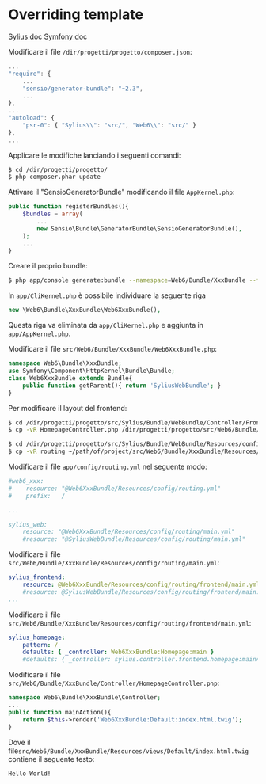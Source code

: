 Overriding template
====

[Sylius doc](http://docs.sylius.org/en/latest/bundles/general/overriding_controllers.html?highlight=overriding)
[Symfony doc](http://symfony.com/it/doc/current/cookbook/bundles/inheritance.html)

Modificare il file `/dir/progetti/progetto/composer.json`:

```js
...
"require": {
    ...
    "sensio/generator-bundle": "~2.3",
    ...
},
...
"autoload": {
	"psr-0": { "Sylius\\": "src/", "Web6\\": "src/" }
},
...
```

Applicare le modifiche lanciando i seguenti comandi:
```bash
$ cd /dir/progetti/progetto/
$ php composer.phar update
```

Attivare il "SensioGeneratorBundle" modificando il file `AppKernel.php`:
```php
public function registerBundles(){
    $bundles = array(
        ...
        new Sensio\Bundle\GeneratorBundle\SensioGeneratorBundle(),
    );
    ...
}
```
Creare il proprio bundle:
```bash
$ php app/console generate:bundle --namespace=Web6/Bundle/XxxBundle --format=yml
```
In `app/CliKernel.php` è possibile individuare la seguente riga
```php
new \Web6\Bundle\XxxBundle\Web6XxxBundle(),
```
Questa riga va eliminata da `app/CliKernel.php` e aggiunta in `app/AppKernel.php`.

Modificare il file `src/Web6/Bundle/XxxBundle/Web6XxxBundle.php`:
```php
namespace Web6\Bundle\XxxBundle;
use Symfony\Component\HttpKernel\Bundle\Bundle;
class Web6XxxBundle extends Bundle{
    public function getParent(){ return 'SyliusWebBundle'; }
}
```

Per modificare il layout del frontend:

```bash
$ cd /dir/progetti/progetto/src/Sylius/Bundle/WebBundle/Controller/Frontend
$ cp -vR HomepageController.php /dir/progetti/progetto/src/Web6/Bundle/XxxBundle/Controller

$ cd /dir/progetti/progetto/src/Sylius/Bundle/WebBundle/Resources/config
$ cp -vR routing ~/path/of/project/src/Web6/Bundle/XxxBundle/Resources/config
```

Modificare il file `app/config/routing.yml` nel seguente modo:
```yaml
#web6_xxx:
#    resource: "@Web6XxxBundle/Resources/config/routing.yml"
#    prefix:   /

...

sylius_web:
    resource: "@Web6XxxBundle/Resources/config/routing/main.yml"
    #resource: "@SyliusWebBundle/Resources/config/routing/main.yml"
```

Modificare il file `src/Web6/Bundle/XxxBundle/Resources/config/routing/main.yml`:
```yaml
sylius_frontend:
    resource: @Web6XxxBundle/Resources/config/routing/frontend/main.yml
    #resource: @SyliusWebBundle/Resources/config/routing/frontend/main.yml
...
```

Modificare il file `src/Web6/Bundle/XxxBundle/Resources/config/routing/frontend/main.yml`:
```yaml
sylius_homepage:
    pattern: /
    defaults: { _controller: Web6XxxBundle:Homepage:main }
    #defaults: { _controller: sylius.controller.frontend.homepage:mainAction }
```
Modificare il file `src/Web6/Bundle/XxxBundle/Controller/HomepageController.php`:
```php
namespace Web6\Bundle\XxxBundle\Controller;
...
public function mainAction(){
	return $this->render('Web6XxxBundle:Default:index.html.twig');
}
```
Dove il file`src/Web6/Bundle/XxxBundle/Resources/views/Default/index.html.twig` contiene il seguente testo:
```html
Hello World!
```
